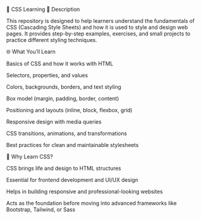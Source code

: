 🎨 CSS Learning
📘 Description

This repository is designed to help learners understand the fundamentals of CSS (Cascading Style Sheets) and how it is used to style and design web pages. It provides step-by-step examples, exercises, and small projects to practice different styling techniques.

🌐 What You’ll Learn

Basics of CSS and how it works with HTML

Selectors, properties, and values

Colors, backgrounds, borders, and text styling

Box model (margin, padding, border, content)

Positioning and layouts (inline, block, flexbox, grid)

Responsive design with media queries

CSS transitions, animations, and transformations

Best practices for clean and maintainable stylesheets

🚀 Why Learn CSS?

CSS brings life and design to HTML structures

Essential for frontend development and UI/UX design

Helps in building responsive and professional-looking websites

Acts as the foundation before moving into advanced frameworks like Bootstrap, Tailwind, or Sass
